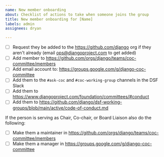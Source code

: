 ```yaml
---
name: New member onboarding
about: Checklist of actions to take when someone joins the group
title: New member onboarding for [Name]
labels: admin
assignees: dryan

---
```


- [ ] Request they be added to the https://github.com/django org if they aren't already (email ops@djangoproject.com to get added)
- [ ] Add member to https://github.com/orgs/django/teams/coc-committee/members
- [ ] Add email account to: https://groups.google.com/g/django-coc-committee
- [ ] Add them to the `#ask-coc` and `#coc-working-group` channels in the DSF Slack
- [ ] Add them to https://www.djangoproject.com/foundation/committees/#conduct
- [ ] Add them to https://github.com/django/dsf-working-groups/blob/main/active/code-of-conduct.md

If the person is serving as Chair, Co-chair, or Board Liaison also do the following:

- [ ] Make them a maintainer in https://github.com/orgs/django/teams/coc-committee/members
- [ ] Make them a manager in https://groups.google.com/g/django-coc-committee
